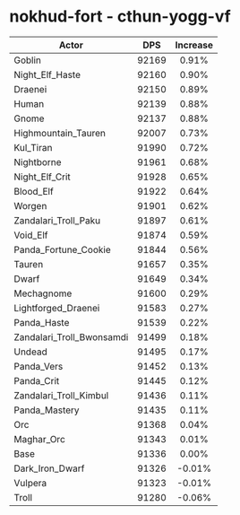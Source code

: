 # nokhud-fort - cthun-yogg-vf
| Actor | DPS | Increase |
|---|:---:|:---:|
|Goblin|92169|0.91%|
|Night_Elf_Haste|92160|0.90%|
|Draenei|92150|0.89%|
|Human|92139|0.88%|
|Gnome|92137|0.88%|
|Highmountain_Tauren|92007|0.73%|
|Kul_Tiran|91990|0.72%|
|Nightborne|91961|0.68%|
|Night_Elf_Crit|91928|0.65%|
|Blood_Elf|91922|0.64%|
|Worgen|91901|0.62%|
|Zandalari_Troll_Paku|91897|0.61%|
|Void_Elf|91874|0.59%|
|Panda_Fortune_Cookie|91844|0.56%|
|Tauren|91657|0.35%|
|Dwarf|91649|0.34%|
|Mechagnome|91600|0.29%|
|Lightforged_Draenei|91583|0.27%|
|Panda_Haste|91539|0.22%|
|Zandalari_Troll_Bwonsamdi|91499|0.18%|
|Undead|91495|0.17%|
|Panda_Vers|91452|0.13%|
|Panda_Crit|91445|0.12%|
|Zandalari_Troll_Kimbul|91436|0.11%|
|Panda_Mastery|91435|0.11%|
|Orc|91368|0.04%|
|Maghar_Orc|91343|0.01%|
|Base|91336|0.00%|
|Dark_Iron_Dwarf|91326|-0.01%|
|Vulpera|91323|-0.01%|
|Troll|91280|-0.06%|

